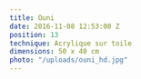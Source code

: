 ```yaml
---
title: Ouni
date: 2016-11-08 12:53:00 Z
position: 13
technique: Acrylique sur toile
dimensions: 50 x 40 cm
photo: "/uploads/ouni_hd.jpg"
---
```


